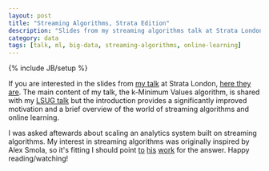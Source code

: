 ```yaml
---
layout: post
title: "Streaming Algorithms, Strata Edition"
description: "Slides from my streaming algorithms talk at Strata London"
category: data
tags: [talk, ml, big-data, streaming-algorithms, online-learning]
---
```

{% include JB/setup %}

If you are interested in the slides from [my talk](http://strataconf.com/strataeu/public/schedule/detail/25984) at Strata London, [here they are](/downloads/strata-london-2012.pdf). The main content of my talk, the k-Minimum Values algorithm, is shared with my [LSUG talk]() but the introduction provides a significantly improved motivation and a brief overview of the world of streaming algorithms and online learning.

I was asked aftewards about scaling an analytics system built on streaming algorithms. My interest in streaming algorithms was originally inspired by Alex Smola, so it's fitting I should point [to](http://alex.smola.org/teaching/berkeley2012/streams.html) [his](http://www.auai.org/uai2012/papers/231.pdf) [work](http://www.youtube.com/watch?v=yEI57SK0P0U) for the answer. Happy reading/watching!
